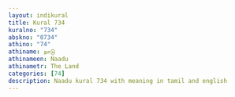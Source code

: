```yaml
---
layout: indikural
title: Kural 734
kuralno: "734"
abskno: "0734"
athino: "74"
athiname: நாடு
athinameen: Naadu
athinametr: The Land
categories: [74]
description: Naadu kural 734 with meaning in tamil and english 
---
```


